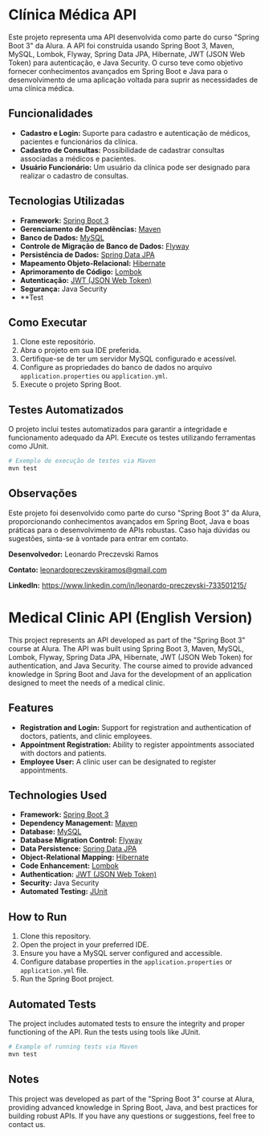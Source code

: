 # Clínica Médica API

Este projeto representa uma API desenvolvida como parte do curso "Spring Boot 3" da Alura. A API foi construída usando Spring Boot 3, Maven, MySQL, Lombok, Flyway, Spring Data JPA, Hibernate, JWT (JSON Web Token) para autenticação, e Java Security. O curso teve como objetivo fornecer conhecimentos avançados em Spring Boot e Java para o desenvolvimento de uma aplicação voltada para suprir as necessidades de uma clínica médica.

## Funcionalidades

- **Cadastro e Login:** Suporte para cadastro e autenticação de médicos, pacientes e funcionários da clínica.
- **Cadastro de Consultas:** Possibilidade de cadastrar consultas associadas a médicos e pacientes.
- **Usuário Funcionário:** Um usuário da clínica pode ser designado para realizar o cadastro de consultas.

## Tecnologias Utilizadas

- **Framework:** [Spring Boot 3](https://spring.io/projects/spring-boot)
- **Gerenciamento de Dependências:** [Maven](https://maven.apache.org/)
- **Banco de Dados:** [MySQL](https://www.mysql.com/)
- **Controle de Migração de Banco de Dados:** [Flyway](https://flywaydb.org/)
- **Persistência de Dados:** [Spring Data JPA](https://spring.io/projects/spring-data-jpa)
- **Mapeamento Objeto-Relacional:** [Hibernate](https://hibernate.org/)
- **Aprimoramento de Código:** [Lombok](https://projectlombok.org/)
- **Autenticação:** [JWT (JSON Web Token)](https://jwt.io/)
- **Segurança:** Java Security
- **Test

## Como Executar

1. Clone este repositório.
2. Abra o projeto em sua IDE preferida.
3. Certifique-se de ter um servidor MySQL configurado e acessível.
4. Configure as propriedades do banco de dados no arquivo `application.properties` ou `application.yml`.
5. Execute o projeto Spring Boot.

## Testes Automatizados

O projeto inclui testes automatizados para garantir a integridade e funcionamento adequado da API. Execute os testes utilizando ferramentas como JUnit.

```bash
# Exemplo de execução de testes via Maven
mvn test
```

## Observações

Este projeto foi desenvolvido como parte do curso "Spring Boot 3" da Alura, proporcionando conhecimentos avançados em Spring Boot, Java e boas práticas para o desenvolvimento de APIs robustas. Caso haja dúvidas ou sugestões, sinta-se à vontade para entrar em contato.

**Desenvolvedor:** Leonardo Preczevski Ramos

**Contato:** leonardopreczevskiramos@gmail.com

**LinkedIn:** https://www.linkedin.com/in/leonardo-preczevski-733501215/

# Medical Clinic API (English Version)

This project represents an API developed as part of the "Spring Boot 3" course at Alura. The API was built using Spring Boot 3, Maven, MySQL, Lombok, Flyway, Spring Data JPA, Hibernate, JWT (JSON Web Token) for authentication, and Java Security. The course aimed to provide advanced knowledge in Spring Boot and Java for the development of an application designed to meet the needs of a medical clinic.

## Features

- **Registration and Login:** Support for registration and authentication of doctors, patients, and clinic employees.
- **Appointment Registration:** Ability to register appointments associated with doctors and patients.
- **Employee User:** A clinic user can be designated to register appointments.

## Technologies Used

- **Framework:** [Spring Boot 3](https://spring.io/projects/spring-boot)
- **Dependency Management:** [Maven](https://maven.apache.org/)
- **Database:** [MySQL](https://www.mysql.com/)
- **Database Migration Control:** [Flyway](https://flywaydb.org/)
- **Data Persistence:** [Spring Data JPA](https://spring.io/projects/spring-data-jpa)
- **Object-Relational Mapping:** [Hibernate](https://hibernate.org/)
- **Code Enhancement:** [Lombok](https://projectlombok.org/)
- **Authentication:** [JWT (JSON Web Token)](https://jwt.io/)
- **Security:** Java Security
- **Automated Testing:** [JUnit](https://junit.org/)

## How to Run

1. Clone this repository.
2. Open the project in your preferred IDE.
3. Ensure you have a MySQL server configured and accessible.
4. Configure database properties in the `application.properties` or `application.yml` file.
5. Run the Spring Boot project.

## Automated Tests

The project includes automated tests to ensure the integrity and proper functioning of the API. Run the tests using tools like JUnit.

```bash
# Example of running tests via Maven
mvn test
```

## Notes

This project was developed as part of the "Spring Boot 3" course at Alura, providing advanced knowledge in Spring Boot, Java, and best practices for building robust APIs. If you have any questions or suggestions, feel free to contact us.
